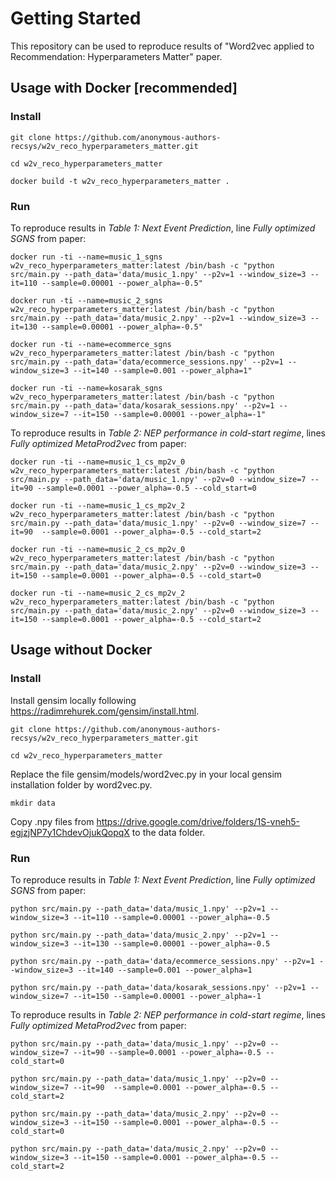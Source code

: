 # Getting Started
This repository can be used to reproduce results of "Word2vec applied to Recommendation: Hyperparameters Matter" paper.

## Usage with Docker [recommended]

### Install

`git clone https://github.com/anonymous-authors-recsys/w2v_reco_hyperparameters_matter.git`

`cd w2v_reco_hyperparameters_matter`

`docker build -t w2v_reco_hyperparameters_matter .`

### Run

To reproduce results in *Table 1: Next Event Prediction*, line *Fully optimized SGNS* from paper:

`docker run -ti --name=music_1_sgns w2v_reco_hyperparameters_matter:latest /bin/bash -c "python src/main.py --path_data='data/music_1.npy' --p2v=1 --window_size=3 --it=110 --sample=0.00001 --power_alpha=-0.5"`

`docker run -ti --name=music_2_sgns w2v_reco_hyperparameters_matter:latest /bin/bash -c "python src/main.py --path_data='data/music_2.npy' --p2v=1 --window_size=3 --it=130 --sample=0.00001 --power_alpha=-0.5"`

`docker run -ti --name=ecommerce_sgns w2v_reco_hyperparameters_matter:latest /bin/bash -c "python src/main.py --path_data='data/ecommerce_sessions.npy' --p2v=1 --window_size=3 --it=140 --sample=0.001 --power_alpha=1"`

`docker run -ti --name=kosarak_sgns w2v_reco_hyperparameters_matter:latest /bin/bash -c "python src/main.py --path_data='data/kosarak_sessions.npy' --p2v=1 --window_size=7 --it=150 --sample=0.00001 --power_alpha=-1"`

To reproduce results in *Table 2: NEP performance in cold-start regime*, lines *Fully optimized MetaProd2vec* from paper:

`docker run -ti --name=music_1_cs_mp2v_0 w2v_reco_hyperparameters_matter:latest /bin/bash -c "python src/main.py --path_data='data/music_1.npy' --p2v=0 --window_size=7 --it=90 --sample=0.0001 --power_alpha=-0.5 --cold_start=0`

`docker run -ti --name=music_1_cs_mp2v_2 w2v_reco_hyperparameters_matter:latest /bin/bash -c "python src/main.py --path_data='data/music_1.npy' --p2v=0 --window_size=7 --it=90  --sample=0.0001 --power_alpha=-0.5 --cold_start=2`

`docker run -ti --name=music_2_cs_mp2v_0 w2v_reco_hyperparameters_matter:latest /bin/bash -c "python src/main.py --path_data='data/music_2.npy' --p2v=0 --window_size=3 --it=150 --sample=0.0001 --power_alpha=-0.5 --cold_start=0`

`docker run -ti --name=music_2_cs_mp2v_2 w2v_reco_hyperparameters_matter:latest /bin/bash -c "python src/main.py --path_data='data/music_2.npy' --p2v=0 --window_size=3 --it=150 --sample=0.0001 --power_alpha=-0.5 --cold_start=2`

## Usage without Docker

### Install

Install gensim locally following https://radimrehurek.com/gensim/install.html.

`git clone https://github.com/anonymous-authors-recsys/w2v_reco_hyperparameters_matter.git`

`cd w2v_reco_hyperparameters_matter`

Replace the file gensim/models/word2vec.py in your local gensim installation folder by word2vec.py.

`mkdir data`

Copy .npy files from https://drive.google.com/drive/folders/1S-vneh5-egjzjNP7y1ChdevOjukQopqX to the data folder.


### Run

To reproduce results in *Table 1: Next Event Prediction*, line *Fully optimized SGNS* from paper:

`python src/main.py --path_data='data/music_1.npy' --p2v=1 --window_size=3 --it=110 --sample=0.00001 --power_alpha=-0.5`

`python src/main.py --path_data='data/music_2.npy' --p2v=1 --window_size=3 --it=130 --sample=0.00001 --power_alpha=-0.5`

`python src/main.py --path_data='data/ecommerce_sessions.npy' --p2v=1 --window_size=3 --it=140 --sample=0.001 --power_alpha=1`

`python src/main.py --path_data='data/kosarak_sessions.npy' --p2v=1 --window_size=7 --it=150 --sample=0.00001 --power_alpha=-1`

To reproduce results in *Table 2: NEP performance in cold-start regime*, lines *Fully optimized MetaProd2vec* from paper:

`python src/main.py --path_data='data/music_1.npy' --p2v=0 --window_size=7 --it=90 --sample=0.0001 --power_alpha=-0.5 --cold_start=0`

`python src/main.py --path_data='data/music_1.npy' --p2v=0 --window_size=7 --it=90  --sample=0.0001 --power_alpha=-0.5 --cold_start=2`

`python src/main.py --path_data='data/music_2.npy' --p2v=0 --window_size=3 --it=150 --sample=0.0001 --power_alpha=-0.5 --cold_start=0`

`python src/main.py --path_data='data/music_2.npy' --p2v=0 --window_size=3 --it=150 --sample=0.0001 --power_alpha=-0.5 --cold_start=2`
